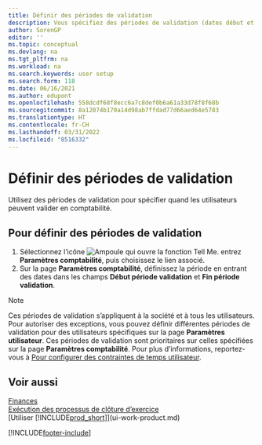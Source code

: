 ```yaml
---
title: Définir des périodes de validation
description: Vous spécifiez des périodes de validation (dates début et fin) pour configurer quand les utilisateurs peuvent valider en comptabilité.
author: SorenGP
editor: ''
ms.topic: conceptual
ms.devlang: na
ms.tgt_pltfrm: na
ms.workload: na
ms.search.keywords: user setup
ms.search.form: 118
ms.date: 06/16/2021
ms.author: edupont
ms.openlocfilehash: 558dcdf68f8ecc6a7c8def0b6a61a33d78f8f68b
ms.sourcegitcommit: 8a12074b170a14d98ab7ffdad77d66aed64e5783
ms.translationtype: HT
ms.contentlocale: fr-CH
ms.lasthandoff: 03/31/2022
ms.locfileid: "8516332"
---
```

# <a name="specify-posting-periods"></a>Définir des périodes de validation

Utilisez des périodes de validation pour spécifier quand les utilisateurs peuvent valider en comptabilité.  

## <a name="to-specify-posting-periods"></a>Pour définir des périodes de validation

1. Sélectionnez l’icône ![Ampoule qui ouvre la fonction Tell Me.](media/ui-search/search_small.png "Dites-moi ce que vous voulez faire") entrez **Paramètres comptabilité**, puis choisissez le lien associé.  
2. Sur la page **Paramètres comptabilité**, définissez la période en entrant des dates dans les champs **Début période validation** et **Fin période validation**.  

> [!NOTE]  
> Ces périodes de validation s’appliquent à la société et à tous les utilisateurs. Pour autoriser des exceptions, vous pouvez définir différentes périodes de validation pour des utilisateurs spécifiques sur la page **Paramètres utilisateur**. Ces périodes de validation sont prioritaires sur celles spécifiées sur la page **Paramètres comptabilité**. Pour plus d’informations, reportez-vous à [Pour configurer des contraintes de temps utilisateur](ui-define-granular-permissions.md#to-set-up-user-time-constraints).

## <a name="see-also"></a>Voir aussi

[Finances](finance.md)  
[Exécution des processus de clôture d’exercice](year-how-complete-period-end-processes.md)  
[Utiliser [!INCLUDE[prod_short](includes/prod_short.md)]](ui-work-product.md)


[!INCLUDE[footer-include](includes/footer-banner.md)]